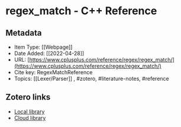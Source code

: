 # regex_match - C++ Reference

## Metadata

* Item Type: [[Webpage]]
* Date Added: [[2022-04-28]]
* URL: [https://www.cplusplus.com/reference/regex/regex_match/](https://www.cplusplus.com/reference/regex/regex_match/)
* Cite key: RegexMatchReference
* Topics: [[Lexer/Parser]]
, #zotero, #literature-notes, #reference


##  Zotero links
* [Local library](zotero://select/items/1_7SZCF8WG)
* [Cloud library](http://zotero.org/users/9285361/items/7SZCF8WG)

